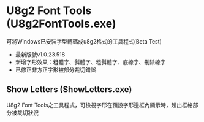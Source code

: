 # U8g2 Font Tools (U8g2FontTools.exe)
可將Windows已安裝字型轉碼成u8g2格式的工具程式(Beta Test)
- 最新版號v1.0.23.518
- 新增字形效果：粗體字、斜體字、粗斜體字、底線字、刪除線字
- 已修正非方正字形被部分裁切錯誤

## Show Letters (ShowLetters.exe)
U8g2 Font Tools之工具程式，可檢視字形在預設字形邊框內顯示時，超出框格部分被裁切狀況